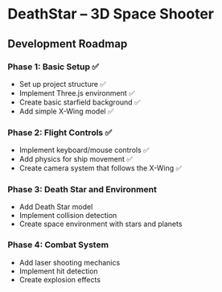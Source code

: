 # DeathStar – 3D Space Shooter


## Development Roadmap


### Phase 1: Basic Setup ✅
- Set up project structure ✅
- Implement Three.js environment ✅
- Create basic starfield background ✅
- Add simple X-Wing model ✅


### Phase 2: Flight Controls ✅
- Implement keyboard/mouse controls ✅
- Add physics for ship movement ✅
- Create camera system that follows the X-Wing ✅


### Phase 3: Death Star and Environment
- Add Death Star model
- Implement collision detection
- Create space environment with stars and planets


### Phase 4: Combat System
- Add laser shooting mechanics
- Implement hit detection
- Create explosion effects
